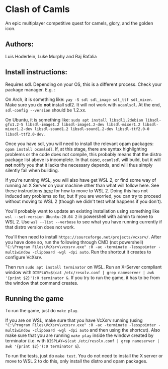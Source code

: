 # Clash of Camls

An epic multiplayer competitive quest for camels, glory, and the golden icon.

## Authors:

Luis Hoderlein, Luke Murphy and Raj Rafalia

## Install instructions:

Requires sdl. Depending on your OS, this is a different process. Check your package manager. E.g. :

On Arch, it is something like: `yay -S sdl sdl_image sdl_ttf sdl_mixer`. Make sure you do **not** install sdl2. It will not work with `ocamlsdl`. At the end, `sdl-config --version` should be 1.2.xx.

On Ubuntu, it is something like: `sudo apt install libsdl1.2debian libsdl-gfx1.2-5 libsdl-image1.2 libsdl-image1.2-dev libsdl-mixer1.2 libsdl-mixer1.2-dev libsdl-sound1.2 libsdl-sound1.2-dev libsdl-ttf2.0-0 libsdl-ttf2.0-dev`.

Once you have sdl, you will need to install the relevant opam packages: `opam install ocamlsdl`. If, at this stage, there are syntax highlighting problems or the code does not compile, this probably means that the distro package list above is incomplete. In that case, `ocamlsdl` will build, but it will **not** notify you that it lacks the necessary depends, and will thus simply silently fail when building.

If you're running WSL, you will also have get WSL 2, or find some way of running an X Server on your machine other than what will follow here. See these instructions [here](https://docs.microsoft.com/en-gb/windows/wsl/install-win10) for how to move to WSL 2. Doing this has not induced any problems so far, but if you are worried, you can try to proceed without moving to WSL 2 (though we didn't test what happens if you don't).

You'll probably want to update an existing installation using something like `wsl --set-version Ubuntu-20.04 2` in powershell with admin to move to WSL 2. Use `wsl --list --verbose` to see what you have running currently if that distro version does not work.

You'll then need to install `https://sourceforge.net/projects/vcxsrv/`. After you have done so, run the following through CMD (not powershell) `"C:\Program Files\VcXsrv\vcxsrv.exe" :0 -ac -terminate -lesspointer -multiwindow -clipboard -wgl -dpi auto`. Run the shortcut it creates to configure VcXsrv.

Then run `sudo apt install terminator` on WSL. Run an X-Server compliant window with `DISPLAY=$(cat /etc/resolv.conf | grep nameserver | awk '{print $2}'):0 terminator &`. If you try to run the game, it has to be from the window that command creates.

## Running the game

To run the game, just do `make play`.

If you are on WSL, make sure that you have VcXsrv running (using `"C:\Program Files\VcXsrv\vcxsrv.exe" :0 -ac -terminate -lesspointer -multiwindow -clipboard -wgl -dpi auto` and then using the shortcut). Also make sure that you are running `make play` inside the window created by terminator (i.e. with `DISPLAY=$(cat /etc/resolv.conf | grep nameserver | awk '{print $2}'):0 terminator &`).

To run the tests, just do `make test`. You do not need to install the X server or move to WSL 2 to do this, only install the distro and opam packages.